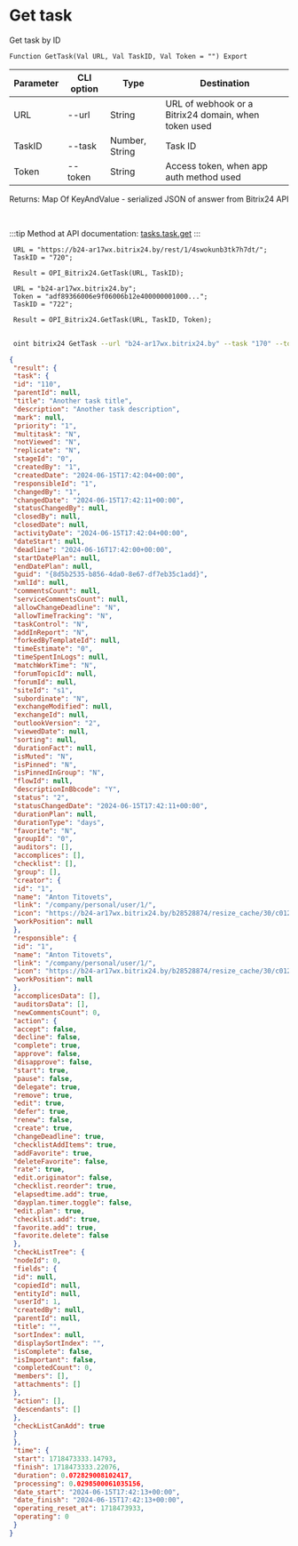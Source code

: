 ﻿---
sidebar_position: 1
---

# Get task
 Get task by ID



`Function GetTask(Val URL, Val TaskID, Val Token = "") Export`

 | Parameter | CLI option | Type | Destination |
 |-|-|-|-|
 | URL | --url | String | URL of webhook or a Bitrix24 domain, when token used |
 | TaskID | --task | Number, String | Task ID |
 | Token | --token | String | Access token, when app auth method used |

 
 Returns: Map Of KeyAndValue - serialized JSON of answer from Bitrix24 API

<br/>

:::tip
Method at API documentation: [tasks.task.get](https://dev.1c-bitrix.ru/rest_help/tasks/task/tasks/tasks_task_get.php)
:::
<br/>


```bsl title="Code example"
 URL = "https://b24-ar17wx.bitrix24.by/rest/1/4swokunb3tk7h7dt/";
 TaskID = "720";
 
 Result = OPI_Bitrix24.GetTask(URL, TaskID);
 
 URL = "b24-ar17wx.bitrix24.by";
 Token = "adf89366006e9f06006b12e400000001000...";
 TaskID = "722";
 
 Result = OPI_Bitrix24.GetTask(URL, TaskID, Token);
```
	


```sh title="CLI command example"
 
 oint bitrix24 GetTask --url "b24-ar17wx.bitrix24.by" --task "170" --token "b9df7366006e9f06006b12e400000001000..."

```

```json title="Result"
{
 "result": {
 "task": {
 "id": "110",
 "parentId": null,
 "title": "Another task title",
 "description": "Another task description",
 "mark": null,
 "priority": "1",
 "multitask": "N",
 "notViewed": "N",
 "replicate": "N",
 "stageId": "0",
 "createdBy": "1",
 "createdDate": "2024-06-15T17:42:04+00:00",
 "responsibleId": "1",
 "changedBy": "1",
 "changedDate": "2024-06-15T17:42:11+00:00",
 "statusChangedBy": null,
 "closedBy": null,
 "closedDate": null,
 "activityDate": "2024-06-15T17:42:04+00:00",
 "dateStart": null,
 "deadline": "2024-06-16T17:42:00+00:00",
 "startDatePlan": null,
 "endDatePlan": null,
 "guid": "{8d5b2535-b856-4da0-8e67-df7eb35c1add}",
 "xmlId": null,
 "commentsCount": null,
 "serviceCommentsCount": null,
 "allowChangeDeadline": "N",
 "allowTimeTracking": "N",
 "taskControl": "N",
 "addInReport": "N",
 "forkedByTemplateId": null,
 "timeEstimate": "0",
 "timeSpentInLogs": null,
 "matchWorkTime": "N",
 "forumTopicId": null,
 "forumId": null,
 "siteId": "s1",
 "subordinate": "N",
 "exchangeModified": null,
 "exchangeId": null,
 "outlookVersion": "2",
 "viewedDate": null,
 "sorting": null,
 "durationFact": null,
 "isMuted": "N",
 "isPinned": "N",
 "isPinnedInGroup": "N",
 "flowId": null,
 "descriptionInBbcode": "Y",
 "status": "2",
 "statusChangedDate": "2024-06-15T17:42:11+00:00",
 "durationPlan": null,
 "durationType": "days",
 "favorite": "N",
 "groupId": "0",
 "auditors": [],
 "accomplices": [],
 "checklist": [],
 "group": [],
 "creator": {
 "id": "1",
 "name": "Anton Titovets",
 "link": "/company/personal/user/1/",
 "icon": "https://b24-ar17wx.bitrix24.by/b28528874/resize_cache/30/c0120a8d7c10d63c83e32398d1ec4d9e/main/d7e/d7e99cf556e4ab676463dae2c00ddfbb/a7e0af6899300e3c684caeca5c334d81.jpg",
 "workPosition": null
 },
 "responsible": {
 "id": "1",
 "name": "Anton Titovets",
 "link": "/company/personal/user/1/",
 "icon": "https://b24-ar17wx.bitrix24.by/b28528874/resize_cache/30/c0120a8d7c10d63c83e32398d1ec4d9e/main/d7e/d7e99cf556e4ab676463dae2c00ddfbb/a7e0af6899300e3c684caeca5c334d81.jpg",
 "workPosition": null
 },
 "accomplicesData": [],
 "auditorsData": [],
 "newCommentsCount": 0,
 "action": {
 "accept": false,
 "decline": false,
 "complete": true,
 "approve": false,
 "disapprove": false,
 "start": true,
 "pause": false,
 "delegate": true,
 "remove": true,
 "edit": true,
 "defer": true,
 "renew": false,
 "create": true,
 "changeDeadline": true,
 "checklistAddItems": true,
 "addFavorite": true,
 "deleteFavorite": false,
 "rate": true,
 "edit.originator": false,
 "checklist.reorder": true,
 "elapsedtime.add": true,
 "dayplan.timer.toggle": false,
 "edit.plan": true,
 "checklist.add": true,
 "favorite.add": true,
 "favorite.delete": false
 },
 "checkListTree": {
 "nodeId": 0,
 "fields": {
 "id": null,
 "copiedId": null,
 "entityId": null,
 "userId": 1,
 "createdBy": null,
 "parentId": null,
 "title": "",
 "sortIndex": null,
 "displaySortIndex": "",
 "isComplete": false,
 "isImportant": false,
 "completedCount": 0,
 "members": [],
 "attachments": []
 },
 "action": [],
 "descendants": []
 },
 "checkListCanAdd": true
 }
 },
 "time": {
 "start": 1718473333.14793,
 "finish": 1718473333.22076,
 "duration": 0.072829008102417,
 "processing": 0.0298500061035156,
 "date_start": "2024-06-15T17:42:13+00:00",
 "date_finish": "2024-06-15T17:42:13+00:00",
 "operating_reset_at": 1718473933,
 "operating": 0
 }
}
```
